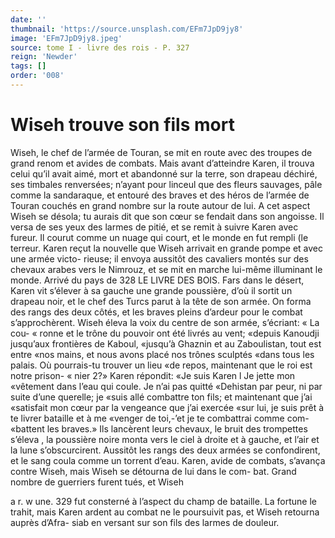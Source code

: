 ```yaml
---
date: ''
thumbnail: 'https://source.unsplash.com/EFm7JpD9jy8'
image: 'EFm7JpD9jy8.jpeg'
source: tome I - livre des rois - P. 327
reign: 'Newder'
tags: []
order: '008'
---
```


# Wiseh trouve son fils mort

Wiseh, le chef de l’armée de Touran, se mit en route avec des troupes de grand renom et avides de combats. Mais avant d’atteindre Karen, il trouva celui qu’il avait aimé, mort et abandonné sur la
terre, son drapeau déchiré, ses timbales renversées; n’ayant pour linceul que des fleurs sauvages, pâle comme la sandaraque, et entouré des braves et des héros de l’armée de Touran couchés en grand nombre
sur la route autour de lui. A cet aspect Wiseh se désola; tu aurais dit que son cœur se fendait dans
son angoisse. Il versa de ses yeux des larmes de pitié,
et se remit à suivre Karen avec fureur. Il courut comme un nuage qui court, et le monde en fut rempli (le terreur. Karen reçut la nouvelle que Wiseh arrivait en grande pompe et avec une armée victo- rieuse; il envoya aussitôt des cavaliers montés sur des chevaux arabes vers le Nimrouz, et se mit en marche lui-même illuminant le monde. Arrivé du pays de
328 LE LIVRE DES BOIS.
Fars dans le désert, Karen vit s’élever à sa gauche
une grande poussière, d’où il sortit un drapeau noir,
et le chef des Turcs parut à la tête de son armée. On
forma des rangs des deux côtés, et les braves pleins
d’ardeur pour le combat s’approchèrent. Wiseh éleva
la voix du centre de son armée, s’écriant: « La cou-
« ronne et le trône du pouvoir ont été livrés au vent;
«depuis Kanoudji jusqu’aux frontières de Kaboul,
«jusqu’à Ghaznin et au Zaboulistan, tout est entre
«nos mains, et nous avons placé nos trônes sculptés
«dans tous les palais. Où pourrais-tu trouver un lieu
«de repos, maintenant que le roi est notre prison- « nier 2?»
Karen répondit: «Je suis Karen l Je jette mon «vêtement dans l’eau qui coule. Je n’ai pas quitté
«Dehistan par peur, ni par suite d’une querelle; je
«suis allé combattre ton fils; et maintenant que j’ai «satisfait mon cœur par la vengeance que j’ai exercée
«sur lui, je suis prêt à te livrer bataille et à me «venger de toi,-’et je te combattrai comme com- «battent les braves.» Ils lancèrent leurs chevaux, le
bruit des trompettes s’éleva , la poussière noire monta
vers le ciel à droite et à gauche, et l’air et la lune s’obscurcirent. Aussitôt les rangs des deux armées
se confondirent, et le sang coula comme un torrent d’eau. Karen, avide de combats, s’avança contre
Wiseh, mais Wiseh se détourna de lui dans le com- bat. Grand nombre de guerriers furent tués, et Wiseh

a r. w une. 329 fut consterné à l’aspect du champ de bataille. La
fortune le trahit, mais Karen ardent au combat ne le poursuivit pas, et Wiseh retourna auprès d’Afra-
siab en versant sur son fils des larmes de douleur.
